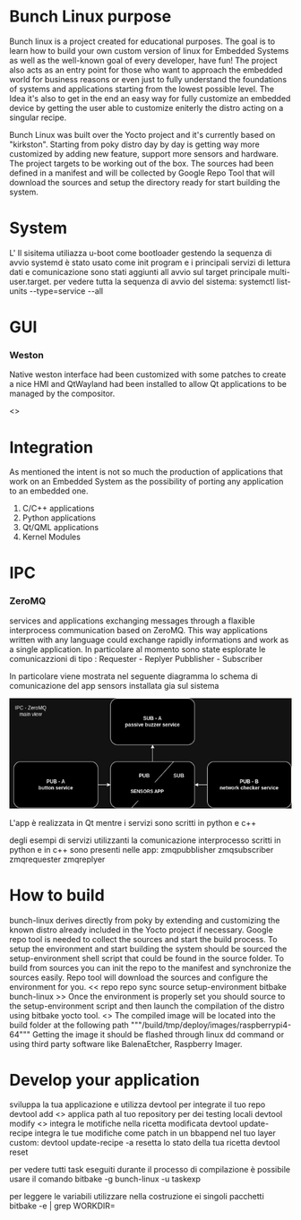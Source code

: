 # Bunch Linux purpose
Bunch linux is a project created for educational purposes. The goal is to learn how to build your own custom version of linux for Embedded Systems as well as the well-known goal of every developer, have fun!
The project also acts as an entry point for those who want to approach the embedded world for business reasons or even just to fully understand the foundations of systems and applications starting from the lowest possible level. The Idea it's also to get in the end an easy way for fully customize an embedded device by getting the user able to customize eniterly the distro acting on a singular recipe.  

Bunch Linux was built over the Yocto project and it's currently based on "kirkston". Starting from poky distro day by day is getting way more customized by adding new feature, support more sensors and hardware. The project targets to be working out of the box. The sources had been defined in a manifest and will be collected by Google Repo Tool that will download the sources and setup the directory ready for start building the system. 

# System
L' Il sisitema utiliazza u-boot come bootloader gestendo la sequenza di avvio 
systemd è stato usato come init program e i principali servizi di lettura dati e comunicazione sono stati aggiunti all avvio sul target principale multi-user.target. 
per vedere tutta la sequenza di avvio del sistema: 
systemctl list-units --type=service --all


# GUI
### Weston
Native weston interface had been customized with some patches to create a nice HMI and QtWayland had been installed to allow Qt applications to be managed by the compositor. 

<<Arch image>>

# Integration
As mentioned the intent is not so much the production of applications that work on an Embedded System as the possibility of porting any application to an embedded one.
1. C/C++ applications
2. Python applications
3. Qt/QML applications
4. Kernel Modules

# IPC
### ZeroMQ
services and applications exchanging messages through a flaxible interprocess communication based on ZeroMQ. This way applications written with any language could exchange rapidly informations and work as a single application. 
In particolare al momento sono state esplorate le comunicazzioni di tipo :
Requester - Replyer
Pubblisher - Subscriber

In particolare viene mostrata nel seguente diagramma lo schema di comunicazione del app sensors installata gia sul sistema

![alt text](https://github.com/waelkarman/bunch-linux-metalayer/blob/master/miscellaneous/sensorappcommunication.png?raw=true)

L'app è realizzata in Qt mentre i servizi sono scritti in python e c++ 

degli esempi di servizi utilizzanti la comunicazione interprocesso scritti in python e in c++
sono presenti nelle app:
zmqpubblisher
zmqsubscriber 
zmqrequester
zmqreplyer


# How to build
bunch-linux derives directly from poky by extending and customizing the known distro already included in the Yocto project if necessary.
Google repo tool is needed to collect the sources and start the build process. To setup the environment and start building the system should be sourced the setup-environment shell script that could be found in the source folder.  To build from sources you can init the repo to the manifest and synchronize the sources easily. Repo tool will download the sources and configure the environment for you. 
<< repo
repo sync
source setup-environment
bitbake bunch-linux >>
Once the environment is properly set you should source to the setup-environment script and then launch the compilation of the distro using bitbake yocto tool.
<<codice >>
The compiled image will be located into the build folder at the following path
"""/build/tmp/deploy/images/raspberrypi4-64"""
Getting the image it should be flashed through linux dd command or using third party software like BalenaEtcher, Raspberry Imager.


# Develop your application
sviluppa la tua applicazione e utilizza devtool per integrate il tuo repo
devtool add <<url>>
applica path al tuo repository per dei testing locali 
devtool modify <<nome ricetta>>
integra le motifiche nella ricetta modificata 
devtool update-recipe <recipename>
integra le tue modifiche come patch in un bbappend nel tuo layer custom:
devtool update-recipe -a <layerpath> <recipename>
resetta lo stato della tua ricetta
devtool reset <recipename>


per vedere tutti task eseguiti durante il processo di compilazione è possibile usare il comando 
bitbake -g bunch-linux -u taskexp

per leggere le variabili utilizzare nella costruzione ei singoli pacchetti 
bitbake -e <ricetta> | grep WORKDIR=
